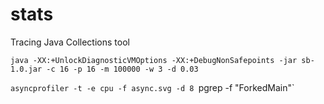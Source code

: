 # stats

Tracing Java Collections tool

`java -XX:+UnlockDiagnosticVMOptions -XX:+DebugNonSafepoints -jar sb-1.0.jar -c 16 -p 16 -m 100000 -w 3 -d 0.03`

`asyncprofiler -t -e cpu -f async.svg -d 8 `pgrep -f "ForkedMain"`